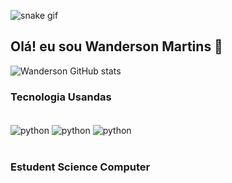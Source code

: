 ![snake gif](https://github.com/Wanderson-Martins/Wanderson-Martins/blob/output/github-contribution-grid-snake.gif)
## Olá! eu sou Wanderson Martins 👋

![Wanderson GitHub stats](https://github-readme-stats.vercel.app/api?username=Wanderson-Martins&show_icons=true&theme=radical)

### Tecnologia Usandas

<div style="display: inline_block"></br>
<img align="center" alt="python" src= "https://img.shields.io/badge/Python-14354C?style=for-the-badge&logo=python&logoColor=white" />
<img align="center" alt="python" src= "https://img.shields.io/badge/MySQL-005C84?style=for-the-badge&logo=mysql&logoColor=white" />
<img align="center" alt="python" src= "https://img.shields.io/badge/Microsoft_Excel-217346?style=for-the-badge&logo=microsoft-excel&logoColor=white" />
</div></br>

### Estudent Science Computer


